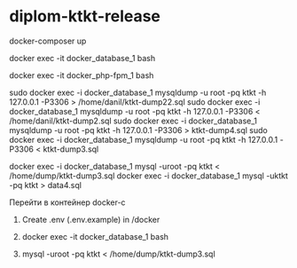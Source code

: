 # diplom-ktkt-release

docker-composer up

docker exec -it docker_database_1 bash

docker exec -it docker_php-fpm_1 bash


sudo docker exec -i docker_database_1  mysqldump -u root -pq  ktkt -h 127.0.0.1 -P3306  > /home/danil/ktkt-dump22.sql
sudo docker exec -i docker_database_1  mysqldump -u root -pq  ktkt -h 127.0.0.1 -P3306  < /home/danil/ktkt-dump2.sql
sudo docker exec -i docker_database_1  mysqldump -u root -pq  ktkt -h 127.0.0.1 -P3306  > ktkt-dump4.sql
sudo docker exec -i docker_database_1  mysqldump -u root -pq  ktkt -h 127.0.0.1 -P3306  < ktkt-dump3.sql


docker exec -i docker_database_1 mysql -uroot -pq ktkt < /home/dump/ktkt-dump3.sql
docker exec -i docker_database_1 mysql -uktkt -pq ktkt > data4.sql

Перейти в контейнер
docker-c

1. Create .env (.env.example) in /docker

1. docker exec -it docker_database_1 bash
2. mysql -uroot -pq ktkt < /home/dump/ktkt-dump3.sql
